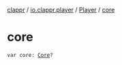 [clappr](../../index.md) / [io.clappr.player](../index.md) / [Player](index.md) / [core](.)

# core

`var core: `[`Core`](../../io.clappr.player.components/-core/index.md)`?`